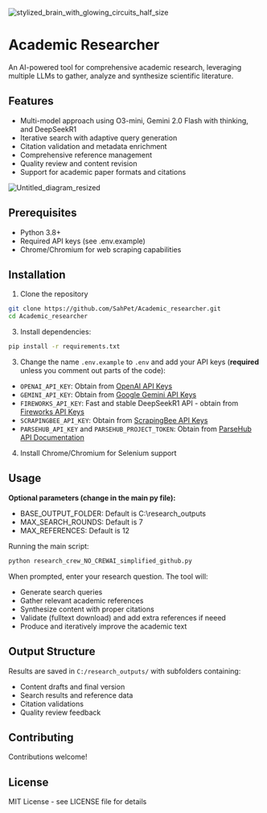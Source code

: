 ![stylized_brain_with_glowing_circuits_half_size](https://github.com/user-attachments/assets/52ea808a-c7ce-4ed9-a109-ecdbd972f52d)

# Academic Researcher

An AI-powered tool for comprehensive academic research, leveraging multiple LLMs to gather, analyze and synthesize scientific literature.

## Features

- Multi-model approach using O3-mini, Gemini 2.0 Flash with thinking, and DeepSeekR1
- Iterative search with adaptive query generation
- Citation validation and metadata enrichment
- Comprehensive reference management
- Quality review and content revision
- Support for academic paper formats and citations

![Untitled_diagram_resized](https://github.com/user-attachments/assets/52012163-4251-4993-8858-7f5841433053)


## Prerequisites

- Python 3.8+
- Required API keys (see .env.example)
- Chrome/Chromium for web scraping capabilities

## Installation

1. Clone the repository
```bash
git clone https://github.com/SahPet/Academic_researcher.git
cd Academic_researcher
```

3. Install dependencies:
```bash
pip install -r requirements.txt
```

3. Change the name  `.env.example` to `.env` and add your API keys (**required** unless you comment out parts of the code):
- `OPENAI_API_KEY`: Obtain from [OpenAI API Keys](https://platform.openai.com/account/api-keys)
- `GEMINI_API_KEY`: Obtain from [Google Gemini API Keys](https://ai.google.dev/gemini-api/docs/get-started)
- `FIREWORKS_API_KEY`: Fast and stable DeepSeekR1 API - obtain from [Fireworks API Keys](https://docs.fireworks.ai/api-reference/introduction)
- `SCRAPINGBEE_API_KEY`: Obtain from [ScrapingBee API Keys](https://www.scrapingbee.com/get-started/)
- `PARSEHUB_API_KEY` and `PARSEHUB_PROJECT_TOKEN`: Obtain from [ParseHub API Documentation](https://parsehub.com/docs#api)

4. Install Chrome/Chromium for Selenium support

## Usage


**Optional parameters (change in the main py file):**
- BASE_OUTPUT_FOLDER: Default is C:\research_outputs
- MAX_SEARCH_ROUNDS: Default is 7
- MAX_REFERENCES: Default is 12

Running the main script:
```bash
python research_crew_NO_CREWAI_simplified_github.py
```

When prompted, enter your research question. The tool will:
- Generate search queries
- Gather relevant academic references
- Synthesize content with proper citations
- Validate (fulltext download) and add extra references if neeed
- Produce and iteratively improve the academic text

## Output Structure

Results are saved in `C:/research_outputs/` with subfolders containing:
- Content drafts and final version
- Search results and reference data
- Citation validations
- Quality review feedback

## Contributing

Contributions welcome!

## License

MIT License - see LICENSE file for details
